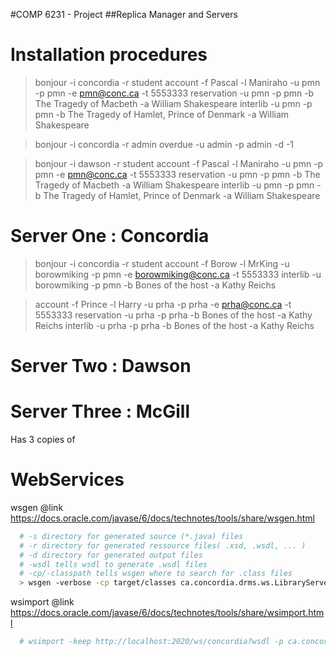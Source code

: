 #COMP 6231 - Project 
##Replica Manager and Servers  




Installation procedures 
==== 

> bonjour -i concordia -r student
> account -f Pascal -l Maniraho -u pmn -p pmn -e pmn@conc.ca -t 5553333
> reservation -u pmn -p pmn -b The Tragedy of Macbeth -a William Shakespeare
> interlib -u pmn -p pmn -b The Tragedy of Hamlet, Prince of Denmark -a William Shakespeare

> bonjour -i concordia -r admin
> overdue -u admin -p admin -d -1

> bonjour -i dawson -r student
> account -f Pascal -l Maniraho -u pmn -p pmn -e pmn@conc.ca -t 5553333
> reservation -u pmn -p pmn -b The Tragedy of Macbeth -a William Shakespeare
> interlib -u pmn -p pmn -b The Tragedy of Hamlet, Prince of Denmark -a William Shakespeare

Server One : Concordia
==========

> bonjour -i concordia -r student
> account -f Borow -l MrKing -u borowmiking -p pmn -e borowmiking@conc.ca -t 5553333
> interlib -u borowmiking -p pmn -b Bones of the host -a Kathy Reichs


> account -f Prince -l Harry -u prha -p prha -e prha@conc.ca -t 5553333
> reservation -u prha -p prha -b Bones of the host -a Kathy Reichs
> interlib -u prha -p prha -b Bones of the host -a Kathy Reichs


Server Two : Dawson
==========

Server Three : McGill
===========

Has 3 copies of


WebServices
===

wsgen
@link https://docs.oracle.com/javase/6/docs/technotes/tools/share/wsgen.html

```sh
  # -s directory for generated source (*.java) files
  # -r directory for generated ressource files( .xsd, .wsdl, ... )
  # -d directory for generated output files
  # -wsdl tells wsdl to generate .wsdl files
  # -cp/-classpath tells wsgen where to search for .class files  
  > wsgen -verbose -cp target/classes ca.concordia.drms.ws.LibraryServerImpl -s src/main/java -r target/classes -d target/classes -wsdl
```
wsimport
@link https://docs.oracle.com/javase/6/docs/technotes/tools/share/wsimport.html

```sh
  # wsimport -keep http://localhost:2020/ws/concordia?wsdl -p ca.concordia.drms.ws.client -s src/main/java  -d target/classes
```
